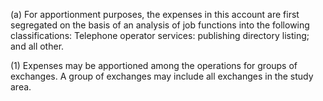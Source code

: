 (a) For apportionment purposes, the expenses in this account are first segregated on the basis of an analysis of job functions into the following classifications: Telephone operator services: publishing directory listing; and all other.

(1) Expenses may be apportioned among the operations for groups of exchanges. A group of exchanges may include all exchanges in the study area.

